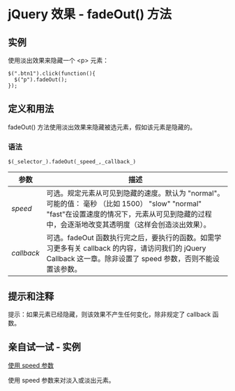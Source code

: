 # jQuery 效果 - fadeOut() 方法



## 实例

使用淡出效果来隐藏一个 &lt;p&gt; 元素：

```
$(".btn1").click(function(){
  $("p").fadeOut();
});

```

## 定义和用法

fadeOut() 方法使用淡出效果来隐藏被选元素，假如该元素是隐藏的。

### 语法

```
$(_selector_).fadeOut(_speed_,_callback_)
```

| 参数 | 描述 |
| --- | --- |
| _speed_ | 可选。规定元素从可见到隐藏的速度。默认为 "normal"。可能的值：   毫秒 （比如 1500）   "slow"   "normal"   "fast"在设置速度的情况下，元素从可见到隐藏的过程中，会逐渐地改变其透明度（这样会创造淡出效果）。 |
| _callback_ | 可选。fadeOut 函数执行完之后，要执行的函数。如需学习更多有关 callback 的内容，请访问我们的 jQuery Callback 这一章。除非设置了 speed 参数，否则不能设置该参数。 |

## 提示和注释

提示：如果元素已经隐藏，则该效果不产生任何变化，除非规定了 callback 函数。

## 亲自试一试 - 实例

[使用 speed 参数](/tiy/t.asp?f=jquery_effect_fadeout_fadein_speed)

使用 speed 参数来对淡入或淡出元素。
